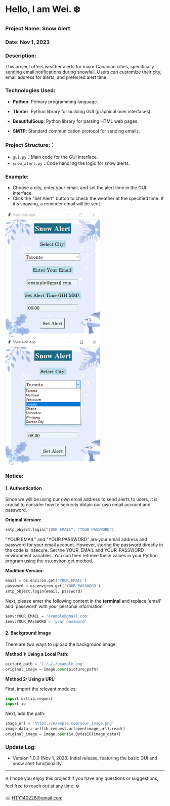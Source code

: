 Hello, I am Wei. ❄️
======

### Project Name:  Snow Alert

### Date:  Nov 1, 2023

### Description:
This project offers weather alerts for major Canadian cities, specifically sending email notifications during snowfall. Users can customize their city, email address for alerts, and preferred alert time.

### Technologies Used:
- **Python**: Primary programming language.
  
- **Tkinter**: Python library for building GUI (graphical user interfaces).
  
- **BeautifulSoup**: Python library for parsing HTML web pages.
  
- **SMTP**: Standard communication protocol for sending emails.
  

### Project Structure:：
- `gui.py`：Main code for the GUI interface.
- `snow_alert.py`：Code handling the logic for snow alerts.


### Example:
- Choose a city, enter your email, and set the alert time in the GUI interface.
- Click the "Set Alert" button to check the weather at the specified time. If it's snowing, a reminder email will be sent.
  
<img width="300" height="400" src="https://github.com/1640Wei/Snow-Alert/blob/1415c526294040eb3cd81487539ca6d893be53b7/picture/1.png">   
<img width="300" height="400" src="https://github.com/1640Wei/Snow-Alert/blob/5f0173f8279ed642a34796d8180a31b6061ab015/picture/2.png">


### Notice:

#### 1. Authentication

Since we will be using our own email address to send alerts to users, it is crucial to consider how to securely obtain our own email account and password.

**Original Version:**
```python
smtp_object.login("YOUR EMAIL", "YOUR PASSWORD")  
```
"YOUR EMAIL" and "YOUR PASSWORD" are your email address and password for your email account. However, storing the password directly in the code is insecure.
Set the YOUR_EMAIL and YOUR_PASSWORD environment variables. You can then retrieve these values in your Python program using the os.environ.get method.

**Modified Version:**

```python
email = os.environ.get('YOUR_EMAIL')
password = os.environ.get('YOUR_PASSWORD')
smtp_object.login(email, password)
```

Next, please enter the following content in the **terminal** and replace 'email' and 'password' with your personal information:

```python
$env:YOUR_EMAIL = 'example@gmail.com'
$env:YOUR_PASSWORD = 'your password'
```

#### 2. Background Image

There are two ways to upload the background image:

**Method 1: Using a Local Path:**

```python
picture_path = 'C:/…/…/example.png'
original_image = Image.open(picture_path)
```

**Method 2: Using a URL:**

First, import the relevant modules:

```python
import urllib.request
import io
```

Next, add the path:
```python
image_url = 'https://example.com/your_image.png'
image_data = urllib.request.urlopen(image_url).read()
original_image = Image.open(io.BytesIO(image_data))
```

### Update Log:
- Version 1.0.0 (Nov 1, 2023)
Initial release, featuring the basic GUI and snow alert functionality.


***

❄️ I hope you enjoy this project! If you have any questions or suggestions, feel free to reach out at any time. ❄️

✉️ HTY140226@gmail.com



